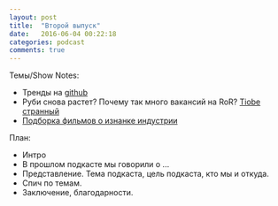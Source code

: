 ```yaml
---
layout: post
title:  "Второй выпуск"
date:   2016-06-04 00:22:18
categories: podcast
comments: true
---
```



Темы/Show Notes:

- Тренды на [github](https://github.com/trending)
- Руби снова растет? Почему так много вакансий на RoR? [Tiobe странный](http://www.tiobe.com/tiobe_index)
- [Подборка фильмов о изнанке индустрии](https://xakep.ru/2016/05/31/15-documentaries/)



План:

- Интро
- В прошлом подкасте мы говорили о ...
- Представление. Тема подкаста, цель подкаста, кто мы и откуда.
- Спич по темам.
- Заключение, благодарности. 
